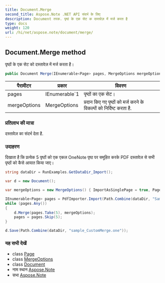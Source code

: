 ```yaml
---
title: Document.Merge
second_title: Aspose.Note .NET API संदर्भ के लिए
description: Document तरक. पृष्ठं के एक सेट क दस्तवेज़ में मर्ज करत है
type: docs
weight: 120
url: /hi/net/aspose.note/document/merge/
---
```

## Document.Merge method

पृष्ठों के एक सेट को दस्तावेज़ में मर्ज करता है।

```csharp
public Document Merge(IEnumerable<Page> pages, MergeOptions mergeOptions = null)
```

| पैरामीटर | प्रकार | विवरण |
| --- | --- | --- |
| pages | IEnumerable`1 | पृष्ठों का एक सेट। |
| mergeOptions | MergeOptions | प्रदान किए गए पृष्ठों को मर्ज करने के विकल्पों को निर्दिष्ट करता है. |

### प्रतिलाभ की मात्रा

दस्तावेज़ का संदर्भ देता है.

### उदाहरण

दिखाता है कि प्रत्येक 5 पृष्ठों को एक एकल OneNote पृष्ठ पर समूहित करके PDF दस्तावेज़ से सभी पृष्ठों को कैसे आयात किया जाए।

```csharp
string dataDir = RunExamples.GetDataDir_Import();

var d = new Document();

var mergeOptions = new MergeOptions() { ImportAsSinglePage = true, PageSpacing = 100 };

IEnumerable<Page> pages = PdfImporter.Import(Path.Combine(dataDir, "SampleGrouping.pdf"));
while (pages.Any())
{
    d.Merge(pages.Take(5), mergeOptions);
    pages = pages.Skip(5);
}

d.Save(Path.Combine(dataDir, "sample_CustomMerge.one"));
```

### यह सभी देखें

* class [Page](../../page/)
* class [MergeOptions](../../mergeoptions/)
* class [Document](../)
* नाम स्थान [Aspose.Note](../../document/)
* सभा [Aspose.Note](../../../)


